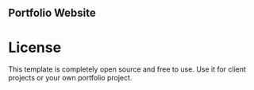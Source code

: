 ## Portfolio Website 
# License

This template is completely open source and free to use. Use it for client projects or your own portfolio project.